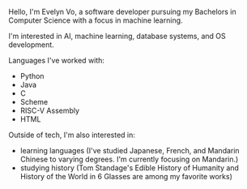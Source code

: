 Hello, I'm Evelyn Vo, a software developer pursuing my Bachelors in Computer Science with a focus in machine learning. 

I'm interested in AI, machine learning, database systems, and OS development. 

Languages I've worked with:
- Python
- Java
- C
- Scheme
- RISC-V Assembly
- HTML

Outside of tech, I'm also interested in:
- learning languages (I've studied Japanese, French, and Mandarin Chinese to varying degrees. I'm currently focusing on Mandarin.)
- studying history (Tom Standage's Edible History of Humanity and History of the World in 6 Glasses are among my favorite works)


<!---
ettvo/ettvo is a ✨ special ✨ repository because its `README.md` (this file) appears on your GitHub profile.
You can click the Preview link to take a look at your changes.
--->
